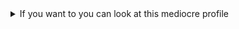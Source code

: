 <details>
<summary>If you want to you can look at this mediocre profile</summary>
<br>
# Welcome Folks!
Name's Diego, but you can call me Como
  
I'm from Italy, something that most people find cool, but I don't. <br>
I tend to be pessimistic about anything that concerns myself only, you could call me an embedded systems engineer wannabe <br>

My life: nothing special <br>
My dream: nothing relevant <br>
My ambitions: not much <br>
My philosophy: men are not born engineers, nor they want to become one, but in the end they will either find themselves failures or accept the Eng. title <br>

  Currently learning Russian

👯 I’m looking to find any meaning in what I'm doing

📝 Rarely active on [Mastodon](https://hachyderm.io/@Comodino)

👀 Ask me about Segfaults, Stack Smashing and why I moved to Rust

📫 You can reach me at comodinocode@proton.me

⚡ Fun fact  - I like Philosophy


# Projects ⚙️
<table bordercolor="#75c1d0">
  
  <tr>
    <td width="50%" valign="top">
      <h3 align="center">DogeGuard (WIP)</h3>
        <br />
        <a target="_blank" href="http://dogeguard.doggocorp.net">
            <img src="images/dogeguard.png" width="100%" alt="Passwd Manager"/>
        </a>
        <br />
        <p align = "center">
            <br>
        <a href="https://github.com/llComodino/DogeGuard" target="_blank">
            <img src="https://img.shields.io/static/v1?label=|&message=REPO&color=f&style=plastic&logo=github&logo-color=white"/>
        </a>
            </p>
                <p><strong>Rust</strong> - Passwd Manager : A secure, private, hence self hosted application for managing you passwords and logins!</p>
    </td>
    <td width="50%" valign="top">
      <h3 align="center">cli-party</h3>
        <br />
        <a target="_blank" href="https://github.com/llComodino/cli-party">
            <img src="images/cli-party.png" width="100%" alt="Bomb Party Clone for CLI"/>
        </a>
        <br />
        <p align = "center">
            <br>
        <a href="https://github.com/llComodino/cli-party" target="_blank">
            <img src="https://img.shields.io/static/v1?label=|&message=REPO&color=f&style=plastic&logo=github&logo-color=white"/>
        </a>
            </p>
                <p><strong>Python</strong> - Game : My CLI python clone of the famous Bomb Party (no multiplayer for now) </p>
    </td>
  </tr>
  
</table>


# Technologies & Tools 🔧
![](https://img.shields.io/badge/Code-C-informational?style=flat&logo=c&logoColor=white&color=brightgreen)
![](https://img.shields.io/badge/Code-C++-informational?style=flat&logo=cplusplus&logoColor=white&color=brightgreen)
![](https://img.shields.io/badge/Code-Rust-informational?style=flat&logo=rust&logoColor=white&color=brightgreen)
![](https://img.shields.io/badge/Code-typescript-informational?style=flat&logo=typescript&logoColor=blue&color=brightgreen)
![](https://img.shields.io/badge/Code-svelte-informational?style=flat&logo=svelte&logoColor=red&color=brightgreen)
![](https://img.shields.io/badge/Code-php-informational?style=flat&logo=php&logoColor=white&color=brightgreen)
![](https://img.shields.io/badge/Database-arangodb-informational?style=flat&logo=arangodb&logoColor=yellow&color=brightgreen)
![](https://img.shields.io/badge/Database-MySQL-informational?style=flat&logo=mysql&logoColor=white&color=brightgreen)
![](https://img.shields.io/badge/Tools-Git-informational?style=flat&logo=git&logoColor=white&color=brightgreen)
![](https://img.shields.io/badge/Tools-Docker-informational?style=flat&logo=docker&logoColor=white&color=brightgreen)
![](https://img.shields.io/badge/Shell-Bash-informational?style=flat&logo=gnu-bash&logoColor=white&color=brightgreen)
![](https://img.shields.io/badge/OS-Linux-informational?style=flat&logo=linux&logoColor=white&color=brightgreen)
![](https://img.shields.io/badge/Editor-neovim-informational?style=flat&logo=neovim&logoColor=white&color=brightgreen)
<br>

# GitHub Stats 📈
<a href="https://github.com/llComodino/llComodino">
  <img align="center" src="https://github-readme-stats.vercel.app/api/top-langs/?username=llComodino&hide=less&title_color=d13979&text_color=c9cacc&icon_color=2bbc8a&bg_color=1d1f21&langs_count=4" />
</a>

<a href="https://github.com/llComodino/llComodino">
  <img align="center" src="https://github-readme-stats.vercel.app/api?username=llComodino&count_private=true&show_icons=true&theme=radical&hide_border=true&custom_title=Como%27s%20Github%20Stats" alt="Como's GitHub Stats" />
</a>
<br><br>

<a href="https://github.com/llComodino/llComodino">
  <img align="center" src="https://github-profile-summary-cards.vercel.app/api/cards/profile-details?username=llComodino&theme=radical&hide_border=true)](https://github.com/llComodino" alt="Como's GitHub Stats Graph"/>
</a>
<br><br>

<a href="https://github.com/llComodino/llComodino">
  <img align="center" src="https://github-readme-streak-stats.herokuapp.com/?user=llComodino&theme=dark" alt="Como's GitHub Streak Stats"/>
</a>
<br><br>


## Extras 📝
<details>
  <summary>Click to expand!</summary>
  <br>
    <img src="https://github-profile-trophy.vercel.app/?username=llComodino&theme=onedark&column=3&margin-w=15&margin-h=15" />
    <br>
    <img src="https://metrics.lecoq.io/llComodino?template=classic&activity=1&followup=1&languages=1&lines=1&people=1&activity.limit=5&activity.days=14&activity.filter=all&activity.visibility=all&activity.timestamps=false&languages.colors=github&languages.threshold=0%25&people.limit=28&people.size=28&people.types=followers%2C%20following&people.identicons=true&people.shuffle=true&config.timezone=Asia%2FCalcutta&config.twemoji=true" alt="Detailed Github Stats"/>   
</details>
</details>
